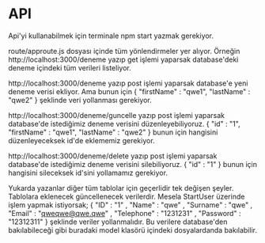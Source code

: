 # API

Api'yi kullanabilmek için terminale 
  npm start 
yazmak gerekiyor.

route/approute.js dosyası içinde tüm yönlendirmeler yer alıyor.
Örneğin http://localhost:3000/deneme yazıp get işlemi yaparsak database'deki deneme içindeki tüm verileri listeliyor.

http://localhost:3000/deneme yazıp post işlemi yaparsak database'e yeni deneme verisi ekliyor. Ama bunun için 
{
	"firstName" : "qwe1",
	"lastName" : "qwe2" 
}
şeklinde veri yollanması gerekiyor.

http://localhost:3000/deneme/guncelle yazıp post işlemi yaparsak database'de istediğimiz deneme verisini düzenleyebiliyoruz.
{
	"id" : "1",
	"firstName" : "qwe1",
	"lastName" : "qwe2" 
}
bunun için hangisini düzenleyeceksek id'de eklememiz gerekiyor.

http://localhost:3000/deneme/delete yazıp post işlemi yaparsak database'de istediğimiz deneme verisini silebiliyoruz.
{
	"id" : "1"
}
bunun için hangisini sileceksek id'sini yollamamız gerekiyor.

Yukarda yazanlar diğer tüm tablolar için geçerlidir tek değişen şeyler. Tablolara eklenecek güncellenecek verilerdir.
Mesela StartUser üzerinde işlem yapmak istiyorsak;
{
	"ID" : "1"  ,
	"Name" : "qwe" ,
	"Surname" : "qwe"  ,
	"Email" : "qweqwe@qwe.qwe"  ,
 	"Telephone" : "1231231" ,
  	"Password" :  "12312311"
}
şeklinde veriler yollanmalıdır. Bu verilere database'den bakılabileceği gibi buradaki model klasörü içindeki dosyalardanda bakılabilir.
